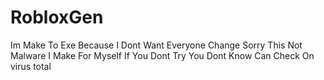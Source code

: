 # RobloxGen
Im Make To Exe Because I Dont Want Everyone Change Sorry
This Not Malware I Make For Myself If You Dont Try You Dont Know Can Check On virus total
